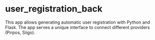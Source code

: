 # user_registration_back
This app allows generating automatic user registration with Python and Flask. The app serves a unique interface to connect different providers (Pirpos, Siigo).
